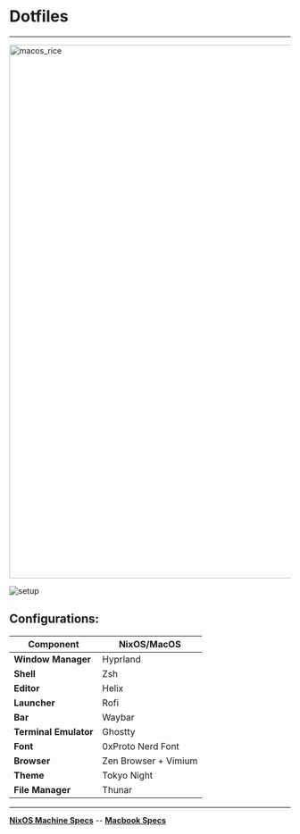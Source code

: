 # Dotfiles 
---

<img width="1470" height="956" alt="macos_rice" src="https://github.com/user-attachments/assets/2b355187-8166-4a9e-bd50-cf807a165c0f" />

<!-- ![rice](https://github.com/user-attachments/assets/173b09b3-0b66-4b6a-8f51-97cddd823f77) -->
![setup](https://github.com/user-attachments/assets/22831a22-0a8f-48e2-9719-2f974b93e454)

## Configurations:  
| **Component**         | **NixOS/MacOS**                 | 
|------------------------|--------------------------------|
| **Window Manager**     | Hyprland                       | 
| **Shell**              | Zsh                            |
| **Editor**             | Helix                          |
| **Launcher**           | Rofi                           |
| **Bar**                | Waybar                         |
| **Terminal Emulator**  | Ghostty                        | 
| **Font**               | 0xProto Nerd Font              |
| **Browser**            | Zen Browser + Vimium           | 
| **Theme**              | Tokyo Night                    |
| **File Manager**       | Thunar                         |

---

[**NixOS Machine Specs**](https://pcpartpicker.com/list/ygQKGJ) --
[**Macbook Specs**](https://www.apple.com/shop/buy-mac/macbook-air/13-inch-sky-blue-m4-chip-with-10-core-cpu-8-core-gpu-16gb-memory-256gb)
